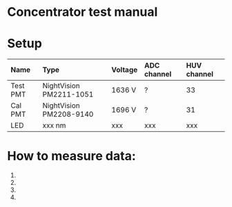 # Concentrator test manual

# Setup
| Name | Type | Voltage | ADC channel | HUV channel |
| :--- | :--- | :--- | :--- | :--- |
| Test PMT | NightVision PM2211-1051 | 1636 V |	? | 33 |
| Cal PMT | NightVision PM2208-9140 | 1696 V | ? | 31 |
| LED | xxx nm | xxx | xxx | xxx |

# How to measure data:

1.
2.
3.
4.

